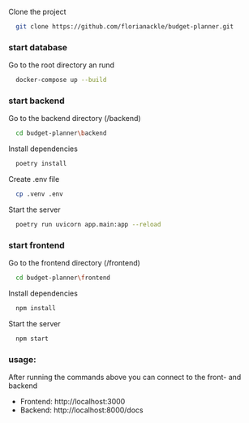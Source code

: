 Clone the project

```bash
  git clone https://github.com/florianackle/budget-planner.git
```

### start database
Go to the root directory an rund
```bash
  docker-compose up --build
```


### start backend
Go to the backend directory (/backend)

```bash
  cd budget-planner\backend
```

Install dependencies

```bash
  poetry install
```

Create .env file

```bash
  cp .venv .env
```

Start the server

```bash
  poetry run uvicorn app.main:app --reload
```

### start frontend
Go to the frontend directory (/frontend)

```bash
  cd budget-planner\frontend
```

Install dependencies

```bash
  npm install
```

Start the server

```bash
  npm start
```

### usage:

After running the commands above you can connect to the front- and backend
- Frontend: http://localhost:3000
- Backend: http://localhost:8000/docs
